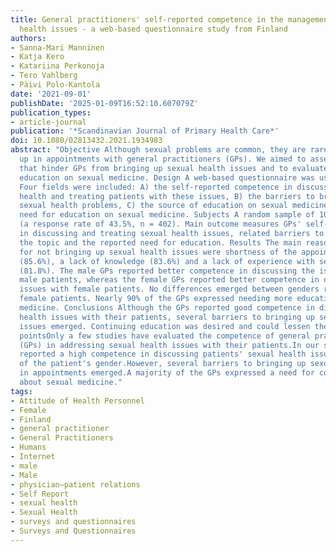 ```yaml
---
title: General practitioners' self-reported competence in the management of sexual
  health issues - a web-based questionnaire study from Finland
authors:
- Sanna-Mari Manninen
- Katja Kero
- Katariina Perkonoja
- Tero Vahlberg
- Päivi Polo-Kantola
date: '2021-09-01'
publishDate: '2025-01-09T16:52:10.607079Z'
publication_types:
- article-journal
publication: '*Scandinavian Journal of Primary Health Care*'
doi: 10.1080/02813432.2021.1934983
abstract: "Objective Although sexual problems are common, they are rarely brought
  up in appointments with general practitioners (GPs). We aimed to assess the barriers
  that hinder GPs from bringing up sexual health issues and to evaluate the need for
  education on sexual medicine. Design A web-based questionnaire was used. Setting
  Four fields were included: A) the self-reported competence in discussing sexual
  health and treating patients with these issues, B) the barriers to bringing up patients'
  sexual health problems, C) the source of education on sexual medicine and D) the
  need for education on sexual medicine. Subjects A random sample of 1000 GPs in Finland
  (a response rate of 43.5%, n = 402). Main outcome measures GPs' self-assessed competence
  in discussing and treating sexual health issues, related barriers to bringing up
  the topic and the reported need for education. Results The main reasons reported
  for not bringing up sexual health issues were shortness of the appointment time
  (85.6%), a lack of knowledge (83.6%) and a lack of experience with sexual medicine
  (81.8%). The male GPs reported better competence in discussing the issues and treating
  male patients, whereas the female GPs reported better competence in discussing the
  issues with female patients. No differences emerged between genders regarding treating
  female patients. Nearly 90% of the GPs expressed needing more education about sexual
  medicine. Conclusions Although the GPs reported good competence in discussing sexual
  health issues with their patients, several barriers to bringing up sexual health
  issues emerged. Continuing education was desired and could lessen these barriers.Key
  pointsOnly a few studies have evaluated the competence of general practitioners
  (GPs) in addressing sexual health issues with their patients.In our study, the GPs
  reported a high competence in discussing patients' sexual health issues regardless
  of the patient's gender.However, several barriers to bringing up sexual health issues
  in appointments emerged.A majority of the GPs expressed a need for continuing education
  about sexual medicine."
tags:
- Attitude of Health Personnel
- Female
- Finland
- general practitioner
- General Practitioners
- Humans
- Internet
- male
- Male
- physician–patient relations
- Self Report
- sexual health
- Sexual Health
- surveys and questionnaires
- Surveys and Questionnaires
---
```

